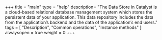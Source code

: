 +++
title = "main"
type = "help"
description= "The Data Store in Catalyst is a cloud-based relational database management system which stores the persistent data of your application. This data repository includes the data from the application’s backend and the data of the application’s end users."
tags = [ "Description", "Common operations", "Instance methods" ]
alwaysopen = true
weight = 0
+++